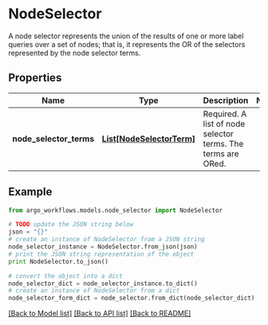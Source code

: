 # NodeSelector

A node selector represents the union of the results of one or more label queries over a set of nodes; that is, it represents the OR of the selectors represented by the node selector terms.

## Properties

Name | Type | Description | Notes
------------ | ------------- | ------------- | -------------
**node_selector_terms** | [**List[NodeSelectorTerm]**](NodeSelectorTerm.md) | Required. A list of node selector terms. The terms are ORed. | 

## Example

```python
from argo_workflows.models.node_selector import NodeSelector

# TODO update the JSON string below
json = "{}"
# create an instance of NodeSelector from a JSON string
node_selector_instance = NodeSelector.from_json(json)
# print the JSON string representation of the object
print NodeSelector.to_json()

# convert the object into a dict
node_selector_dict = node_selector_instance.to_dict()
# create an instance of NodeSelector from a dict
node_selector_form_dict = node_selector.from_dict(node_selector_dict)
```
[[Back to Model list]](../README.md#documentation-for-models) [[Back to API list]](../README.md#documentation-for-api-endpoints) [[Back to README]](../README.md)


